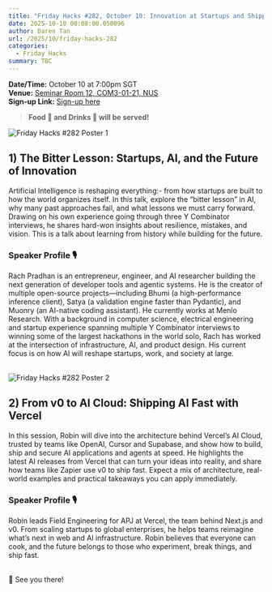 ```yaml
---
title: "Friday Hacks #282, October 10: Innovation at Startups and Shipping AI fast with Vercel"
date: 2025-10-10 00:08:00.050096
author: Daren Tan
url: /2025/10/friday-hacks-282
categories:
  - Friday Hacks
summary: TBC
---
```


**Date/Time:** October 10 at 7:00pm SGT<br />
**Venue:** <a href="https://nusmods.com/venues/COM3-01-21">Seminar Room 12, COM3-01-21, NUS</a><br />
**Sign-up Link:** [Sign-up here](https://hckr.cc/fh-282-signup)<br />

> **Food 🍕 and Drinks 🧋 will be served!**

<img src="/img/2025/fh/282-1.jpeg" alt="Friday Hacks #282 Poster 1" /><br />

## 1) The Bitter Lesson: Startups, AI, and the Future of Innovation

Artificial Intelligence is reshaping everything:- from how startups are built to how the world organizes itself. In this talk, explore the “bitter lesson” in AI, why many past approaches fail, and what lessons we must carry forward. Drawing on his own experience going through three Y Combinator interviews, he shares hard-won insights about resilience, mistakes, and vision. This is a talk about learning from history while building for the future.

### Speaker Profile 🎙️️

Rach Pradhan is an entrepreneur, engineer, and AI researcher building the next generation of developer tools and agentic systems. He is the creator of multiple open-source projects—including Bhumi (a high-performance inference client), Satya (a validation engine faster than Pydantic), and Muonry (an AI-native coding assistant). He currently works at Menlo Research. With a background in computer science, electrical engineering and startup experience spanning multiple Y Combinator interviews to winning some of the largest hackathons in the world solo, Rach has worked at the intersection of infrastructure, AI, and product design. His current focus is on how AI will reshape startups, work, and society at large.
<br /><br />

<img src="/img/2025/fh/282-2.jpeg" alt="Friday Hacks #282 Poster 2" /><br />

## 2) From v0 to AI Cloud: Shipping AI Fast with Vercel

In this session, Robin will dive into the architecture behind Vercel’s AI Cloud, trusted by teams like OpenAI, Cursor and Supabase, and show how to build, ship and secure AI applications and agents at speed. He highlights the latest AI releases from Vercel that can turn your ideas into reality, and share how teams like Zapier use v0 to ship fast. Expect a mix of architecture, real-world examples and practical takeaways you can apply immediately.

### Speaker Profile 🎙️️

Robin leads Field Engineering for APJ at Vercel, the team behind Next.js and v0. From scaling startups to global enterprises, he helps teams reimagine what’s next in web and AI infrastructure. Robin believes that everyone can cook, and the future belongs to those who experiment, break things, and ship fast.
<br /><br />

👋 See you there!
